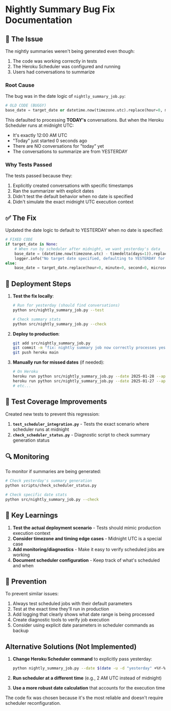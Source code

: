 # Nightly Summary Bug Fix Documentation

## 🐛 The Issue

The nightly summaries weren't being generated even though:
1. The code was working correctly in tests
2. The Heroku Scheduler was configured and running
3. Users had conversations to summarize

### Root Cause

The bug was in the date logic of `nightly_summary_job.py`:

```python
# OLD CODE (BUGGY)
base_date = target_date or datetime.now(timezone.utc).replace(hour=0, minute=0, second=0, microsecond=0)
```

This defaulted to processing **TODAY's** conversations. But when the Heroku Scheduler runs at midnight UTC:
- It's exactly 12:00 AM UTC
- "Today" just started 0 seconds ago
- There are NO conversations for "today" yet
- The conversations to summarize are from YESTERDAY

### Why Tests Passed

The tests passed because they:
1. Explicitly created conversations with specific timestamps
2. Ran the summarizer with explicit dates
3. Didn't test the default behavior when no date is specified
4. Didn't simulate the exact midnight UTC execution context

## ✅ The Fix

Updated the date logic to default to YESTERDAY when no date is specified:

```python
# FIXED CODE
if target_date is None:
    # When run by scheduler after midnight, we want yesterday's data
    base_date = (datetime.now(timezone.utc) - timedelta(days=1)).replace(hour=0, minute=0, second=0, microsecond=0)
    logger.info("No target date specified, defaulting to YESTERDAY for scheduled run")
else:
    base_date = target_date.replace(hour=0, minute=0, second=0, microsecond=0)
```

## 🚀 Deployment Steps

1. **Test the fix locally**:
   ```bash
   # Run for yesterday (should find conversations)
   python src/nightly_summary_job.py --test
   
   # Check summary stats
   python src/nightly_summary_job.py --check
   ```

2. **Deploy to production**:
   ```bash
   git add src/nightly_summary_job.py
   git commit -m "fix: nightly summary job now correctly processes yesterday's conversations by default"
   git push heroku main
   ```

3. **Manually run for missed dates** (if needed):
   ```bash
   # On Heroku
   heroku run python src/nightly_summary_job.py --date 2025-01-28 --app fridays-at-four
   heroku run python src/nightly_summary_job.py --date 2025-01-27 --app fridays-at-four
   # etc...
   ```

## 🧪 Test Coverage Improvements

Created new tests to prevent this regression:

1. **`test_scheduler_integration.py`** - Tests the exact scenario where scheduler runs at midnight
2. **`check_scheduler_status.py`** - Diagnostic script to check summary generation status

## 🔍 Monitoring

To monitor if summaries are being generated:

```bash
# Check yesterday's summary generation
python scripts/check_scheduler_status.py

# Check specific date stats
python src/nightly_summary_job.py --check
```

## 📝 Key Learnings

1. **Test the actual deployment scenario** - Tests should mimic production execution context
2. **Consider timezone and timing edge cases** - Midnight UTC is a special case
3. **Add monitoring/diagnostics** - Make it easy to verify scheduled jobs are working
4. **Document scheduler configuration** - Keep track of what's scheduled and when

## 🎯 Prevention

To prevent similar issues:

1. Always test scheduled jobs with their default parameters
2. Test at the exact time they'll run in production
3. Add logging that clearly shows what date range is being processed
4. Create diagnostic tools to verify job execution
5. Consider using explicit date parameters in scheduler commands as backup

## Alternative Solutions (Not Implemented)

1. **Change Heroku Scheduler command** to explicitly pass yesterday:
   ```bash
   python nightly_summary_job.py --date $(date -u -d "yesterday" +%Y-%m-%d)
   ```

2. **Run scheduler at a different time** (e.g., 2 AM UTC instead of midnight)

3. **Use a more robust date calculation** that accounts for the execution time

The code fix was chosen because it's the most reliable and doesn't require scheduler reconfiguration. 